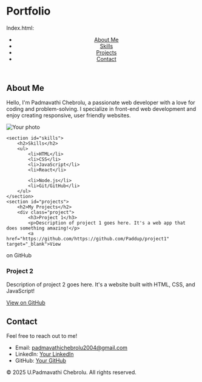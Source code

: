 # Portfolio



Index.html: 
<!DOCTYPE html> 
 
<html lang="en"> 
<head> 
    <meta charset="UTF-8"> 
    <meta name="viewport" content="width=device-width, initial-scale=1.0"> 
    <meta http-equiv="X-UA-Compatible" content="ie=edge"> 
    <title>My Portfolio</title> 
    <link rel="stylesheet" href="style.css"> 
</head> 
<body> 
    <header> 
        <nav> 
            <ul> 
                <li><a href="#about">About Me</a></li> 
                <li><a href="#skills">Skills</a></li> 
                <li><a href="#projects">Projects</a></li> 
                <li><a href="#contact">Contact</a></li> 
            </ul> 
        </nav> 
    </header> 
    <section id="about"> 
        <h1>About Me</h1> 
        <p>Hello, I'm Padmavathi Chebrolu, a passionate web developer with a love for coding and 
problem-solving. I specialize in front-end web development and enjoy creating responsive, user
friendly websites.</p> 
        <img src="your-image.jpg" alt="Your photo" /> 
    </section> 
  
 
    <section id="skills"> 
        <h2>Skills</h2> 
        <ul> 
            <li>HTML</li> 
            <li>CSS</li> 
            <li>JavaScript</li> 
            <li>React</li> 
 
            <li>Node.js</li> 
            <li>Git/GitHub</li> 
        </ul> 
    </section> 
    <section id="projects"> 
        <h2>My Projects</h2> 
        <div class="project"> 
            <h3>Project 1</h3> 
            <p>Description of project 1 goes here. It's a web app that does something amazing!</p> 
            <a href="https://github.com/https://github.com/Paddup/project1" target="_blank">View 
on GitHub</a> 
        </div> 
        <div class="project"> 
            <h3>Project 2</h3> 
            <p>Description of project 2 goes here. It's a website built with HTML, CSS, and 
JavaScript!</p> 
            <a href="https://github.com/https://github.com/Paddup/project2" target="_blank">View 
on GitHub</a> 
        </div> 
    </section> 
    <section id="contact"> 
        <h2>Contact</h2> 
        <p>Feel free to reach out to me!</p> 
        <ul> 
            <li>Email: <a 
href="mailto:padmavathichebrolu2004@gmail.com">padmavathichebrolu2004@gmail.com 
</a></li> 
            <li>LinkedIn: <a href="https://www.linkedin.com/in/padmavathi-chebrolu-44b64a28a/" 
target="_blank">Your LinkedIn</a></li> 
            <li>GitHub: <a href="https://github.com/Paddup" target="_blank">Your GitHub</a></li> 
        </ul> 
    </section> 
    <footer> 
        <p>&copy; 2025 U.Padmavathi Chebrolu. All rights reserved.</p> 
    </footer> 
</body> 
</html> 
 
